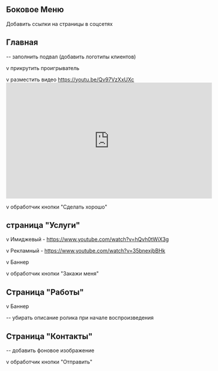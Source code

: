 ## Боковое Меню

Добавить ссылки на страницы в соцсетях


## Главная

-- заполнить подвал (добавить логотипы клиентов)

v прикрутить проигрыватель

v разместить видео https://youtu.be/Qv97VzXxUXc
    <iframe width="560" height="315" src="https://www.youtube.com/embed/Qv97VzXxUXc" frameborder="0" allow="accelerometer; autoplay; encrypted-media; gyroscope; picture-in-picture" allowfullscreen></iframe>

v обработчик кнопки "Сделать хорошо"

## страница "Услуги"

v Имиджевый - https://www.youtube.com/watch?v=hQvh0tWiX3g

v Рекламный - https://www.youtube.com/watch?v=35bnexjbBHk

v Баннер

v обработчик кнопки "Закажи меня"

## Страница "Работы"

v Баннер

-- убирать описание ролика при начале воспроизведения


## Страница "Контакты"

-- добавить фоновое изображение

v обработчик кнопки "Отправить"

